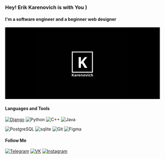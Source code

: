 ### Hey! Erik Karenovich is with You )
#### I'm a software engineer and a beginner web designer
![Header](https://github.com/thekarenovich/thekarenovich/blob/main/asserts/Karenovich.jpg)

#### Languages and Tools 
[![Django](https://img.shields.io/badge/Django-090909?style=for-the-badge&logo=django&logoColor=03AD00)](https://github.com/thekarenovich)
![Python](https://img.shields.io/badge/Python-090909?style=for-the-badge&logo=python&logoColor=FAFF00)
![C++](https://img.shields.io/badge/C++-090909?style=for-the-badge&logo=C%2b%2b&&logoColor=0038FF)
![Java](https://img.shields.io/badge/Java-090909?style=for-the-badge&logo=java&&logoColor=FF0000)

![PostgreSQL](https://img.shields.io/badge/PostgreSQL-090909?style=for-the-badge&logo=postgresql&logoColor=FFFFFF)
![sqlite](https://img.shields.io/badge/sqlite-090909?style=for-the-badge&logo=sqlite)
![Git](https://img.shields.io/badge/Git-090909?style=for-the-badge&logo=git&&logoColor=FF0000)
![Figma](https://img.shields.io/badge/Figma-090909?style=for-the-badge&logo=figma&logoColor=FA00FF)

#### Follow Me
[![Telegram](https://img.shields.io/badge/TELEGRAM-090909?style=for-the-badge&logo=telegram&logoColor=FFFFFF)](https://t.me/thekarenovich)
[![VK](https://img.shields.io/badge/VKONTAKTE-090909?style=for-the-badge&logo=vk&logoColor=0F3BD6)](https://vk.com/thekarenovich)
[![Instagram](https://img.shields.io/badge/INSTAGRAM-090909?style=for-the-badge&logo=instagram&logoColor=D20FD6)](https://instagram.com/thekarenovich)
